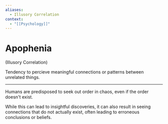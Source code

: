 ```yaml
---
aliases:
  - Illusory Correlation
context:
  - "[[Psychology]]"
---
```


# Apophenia

(Illusory Correlation)

Tendency to percieve meaningful connections or patterns between unrelated things.

---

Humans are predisposed to seek out order in chaos, even if the order doesn't exist.

While this can lead to insightful discoveries, it can also result in seeing connections that do not actually exist, often leading to erroneous conclusions or beliefs.
